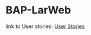 # BAP-LarWeb

link to User stories: [User Stories]

[User stories]: <laravel_user_stories_Zenzo.xlsx>
